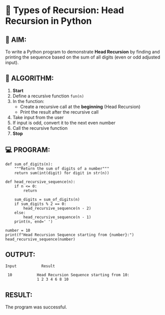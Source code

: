 # 🔁 Types of Recursion: Head Recursion in Python

## 🎯 AIM:
To write a Python program to demonstrate **Head Recursion** by finding and printing the sequence based on the sum of all digits (even or odd adjusted input).

## 🧠 ALGORITHM:

1. **Start**
2. Define a recursive function `fun(n)`
3. In the function:
   - Create a recursive call at the **beginning** (Head Recursion)
   - Print the result after the recursive call
4. Take input from the user
5. If input is odd, convert it to the next even number
6. Call the recursive function
7. **Stop**

## 💻 PROGRAM:
```
def sum_of_digits(n):
    """Return the sum of digits of a number"""
    return sum(int(digit) for digit in str(n))

def head_recursive_sequence(n):
    if n <= 0:
        return
   
    sum_digits = sum_of_digits(n)
    if sum_digits % 2 == 0:
        head_recursive_sequence(n - 2)
    else:
        head_recursive_sequence(n - 1)
    print(n, end=' ')

number = 10
print(f"Head Recursion Sequence starting from {number}:")
head_recursive_sequence(number)
```
## OUTPUT:
```
Input           Result

 10           Head Recursion Sequence starting from 10:
              1 2 3 4 6 8 10
```
## RESULT:
The program was successful.
